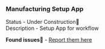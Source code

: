 ### Manufacturing Setup App

Status - Under Construction🚧  
Description - Setup App for workflow

<!-- **Demo🔗** - [Follow this link](http://ec2-13-59-178-203.us-east-2.compute.amazonaws.com:3000/)   -->
**Found issues🐛** - [Report them here](https://github.com/dailykit/filesystem-server/issues)

